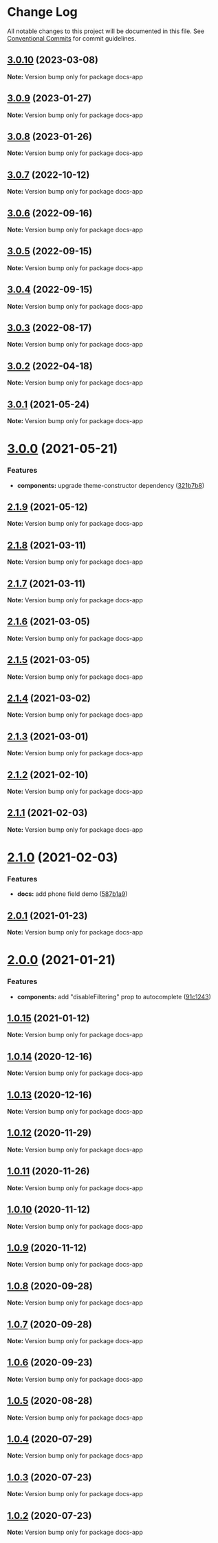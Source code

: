 # Change Log

All notable changes to this project will be documented in this file.
See [Conventional Commits](https://conventionalcommits.org) for commit guidelines.

## [3.0.10](https://github.com/PeculiarVentures/peculiar-react-components/compare/docs-app@3.0.9...docs-app@3.0.10) (2023-03-08)

**Note:** Version bump only for package docs-app





## [3.0.9](https://github.com/PeculiarVentures/peculiar-react-components/compare/docs-app@3.0.8...docs-app@3.0.9) (2023-01-27)

**Note:** Version bump only for package docs-app





## [3.0.8](https://github.com/PeculiarVentures/peculiar-react-components/compare/docs-app@3.0.7...docs-app@3.0.8) (2023-01-26)

**Note:** Version bump only for package docs-app





## [3.0.7](https://github.com/PeculiarVentures/peculiar-react-components/compare/docs-app@3.0.6...docs-app@3.0.7) (2022-10-12)

**Note:** Version bump only for package docs-app





## [3.0.6](https://github.com/PeculiarVentures/peculiar-react-components/compare/docs-app@3.0.5...docs-app@3.0.6) (2022-09-16)

**Note:** Version bump only for package docs-app





## [3.0.5](https://github.com/PeculiarVentures/peculiar-react-components/compare/docs-app@3.0.4...docs-app@3.0.5) (2022-09-15)

**Note:** Version bump only for package docs-app





## [3.0.4](https://github.com/PeculiarVentures/peculiar-react-components/compare/docs-app@3.0.3...docs-app@3.0.4) (2022-09-15)

**Note:** Version bump only for package docs-app





## [3.0.3](https://github.com/PeculiarVentures/peculiar-react-components/compare/docs-app@3.0.2...docs-app@3.0.3) (2022-08-17)

**Note:** Version bump only for package docs-app





## [3.0.2](https://github.com/PeculiarVentures/peculiar-react-components/compare/docs-app@3.0.1...docs-app@3.0.2) (2022-04-18)

**Note:** Version bump only for package docs-app





## [3.0.1](https://github.com/PeculiarVentures/peculiar-react-components/compare/docs-app@3.0.0...docs-app@3.0.1) (2021-05-24)

**Note:** Version bump only for package docs-app





# [3.0.0](https://github.com/PeculiarVentures/peculiar-react-components/compare/docs-app@2.1.9...docs-app@3.0.0) (2021-05-21)


### Features

* **components:** upgrade theme-constructor dependency ([321b7b8](https://github.com/PeculiarVentures/peculiar-react-components/commit/321b7b8c21254c954e7eb6ddd08ae5b4eb18f07d))





## [2.1.9](https://github.com/PeculiarVentures/peculiar-react-components/compare/docs-app@2.1.8...docs-app@2.1.9) (2021-05-12)

**Note:** Version bump only for package docs-app





## [2.1.8](https://github.com/PeculiarVentures/peculiar-react-components/compare/docs-app@2.1.7...docs-app@2.1.8) (2021-03-11)

**Note:** Version bump only for package docs-app





## [2.1.7](https://github.com/PeculiarVentures/peculiar-react-components/compare/docs-app@2.1.6...docs-app@2.1.7) (2021-03-11)

**Note:** Version bump only for package docs-app





## [2.1.6](https://github.com/PeculiarVentures/peculiar-react-components/compare/docs-app@2.1.5...docs-app@2.1.6) (2021-03-05)

**Note:** Version bump only for package docs-app





## [2.1.5](https://github.com/PeculiarVentures/peculiar-react-components/compare/docs-app@2.1.4...docs-app@2.1.5) (2021-03-05)

**Note:** Version bump only for package docs-app





## [2.1.4](https://github.com/PeculiarVentures/peculiar-react-components/compare/docs-app@2.1.3...docs-app@2.1.4) (2021-03-02)

**Note:** Version bump only for package docs-app





## [2.1.3](https://github.com/PeculiarVentures/peculiar-react-components/compare/docs-app@2.1.2...docs-app@2.1.3) (2021-03-01)

**Note:** Version bump only for package docs-app





## [2.1.2](https://github.com/PeculiarVentures/peculiar-react-components/compare/docs-app@2.1.1...docs-app@2.1.2) (2021-02-10)

**Note:** Version bump only for package docs-app





## [2.1.1](https://github.com/PeculiarVentures/peculiar-react-components/compare/docs-app@2.1.0...docs-app@2.1.1) (2021-02-03)

**Note:** Version bump only for package docs-app





# [2.1.0](https://github.com/PeculiarVentures/peculiar-react-components/compare/docs-app@2.0.1...docs-app@2.1.0) (2021-02-03)


### Features

* **docs:** add phone field demo ([587b1a9](https://github.com/PeculiarVentures/peculiar-react-components/commit/587b1a9bdc116330e44bdb75aaa72541aec7bb7a))





## [2.0.1](https://github.com/PeculiarVentures/peculiar-react-components/compare/docs-app@2.0.0...docs-app@2.0.1) (2021-01-23)

**Note:** Version bump only for package docs-app





# [2.0.0](https://github.com/PeculiarVentures/peculiar-react-components/compare/docs-app@1.0.15...docs-app@2.0.0) (2021-01-21)


### Features

* **components:** add "disableFiltering" prop to autocomplete ([91c1243](https://github.com/PeculiarVentures/peculiar-react-components/commit/91c12432f9e87e46cd5dbba941f6cf9f59807aeb))





## [1.0.15](https://github.com/PeculiarVentures/peculiar-react-components/compare/docs-app@1.0.14...docs-app@1.0.15) (2021-01-12)

**Note:** Version bump only for package docs-app





## [1.0.14](https://github.com/PeculiarVentures/peculiar-react-components/compare/docs-app@1.0.13...docs-app@1.0.14) (2020-12-16)

**Note:** Version bump only for package docs-app





## [1.0.13](https://github.com/PeculiarVentures/peculiar-react-components/compare/docs-app@1.0.12...docs-app@1.0.13) (2020-12-16)

**Note:** Version bump only for package docs-app





## [1.0.12](https://github.com/PeculiarVentures/peculiar-react-components/compare/docs-app@1.0.11...docs-app@1.0.12) (2020-11-29)

**Note:** Version bump only for package docs-app





## [1.0.11](https://github.com/PeculiarVentures/peculiar-react-components/compare/docs-app@1.0.10...docs-app@1.0.11) (2020-11-26)

**Note:** Version bump only for package docs-app





## [1.0.10](https://github.com/PeculiarVentures/peculiar-react-components/compare/docs-app@1.0.9...docs-app@1.0.10) (2020-11-12)

**Note:** Version bump only for package docs-app





## [1.0.9](https://github.com/PeculiarVentures/peculiar-react-components/compare/docs-app@1.0.8...docs-app@1.0.9) (2020-11-12)

**Note:** Version bump only for package docs-app





## [1.0.8](https://github.com/PeculiarVentures/peculiar-react-components/compare/docs-app@1.0.7...docs-app@1.0.8) (2020-09-28)

**Note:** Version bump only for package docs-app





## [1.0.7](https://github.com/PeculiarVentures/peculiar-react-components/compare/docs-app@1.0.6...docs-app@1.0.7) (2020-09-28)

**Note:** Version bump only for package docs-app





## [1.0.6](https://github.com/PeculiarVentures/peculiar-react-components/compare/docs-app@1.0.5...docs-app@1.0.6) (2020-09-23)

**Note:** Version bump only for package docs-app





## [1.0.5](https://github.com/PeculiarVentures/peculiar-react-components/compare/docs-app@1.0.4...docs-app@1.0.5) (2020-08-28)

**Note:** Version bump only for package docs-app





## [1.0.4](https://github.com/PeculiarVentures/peculiar-react-components/compare/docs-app@1.0.3...docs-app@1.0.4) (2020-07-29)

**Note:** Version bump only for package docs-app





## [1.0.3](https://github.com/PeculiarVentures/peculiar-react-components/compare/docs-app@1.0.1...docs-app@1.0.3) (2020-07-23)

**Note:** Version bump only for package docs-app





## [1.0.2](https://github.com/PeculiarVentures/peculiar-react-components/compare/docs-app@1.0.1...docs-app@1.0.2) (2020-07-23)

**Note:** Version bump only for package docs-app
